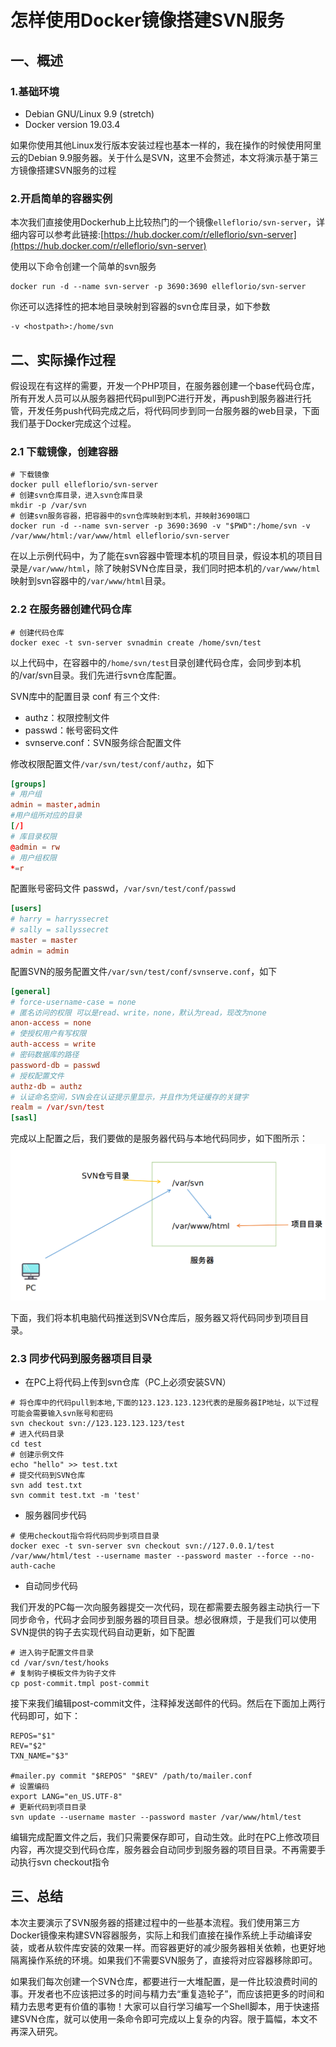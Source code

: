 # 怎样使用Docker镜像搭建SVN服务

## 一、概述

### 1.基础环境

- Debian GNU/Linux 9.9 (stretch)
- Docker version 19.03.4

如果你使用其他Linux发行版本安装过程也基本一样的，我在操作的时候使用阿里云的Debian 9.9服务器。关于什么是SVN，这里不会赘述，本文将演示基于第三方镜像搭建SVN服务的过程

### 2.开启简单的容器实例

本次我们直接使用Dockerhub上比较热门的一个镜像`elleflorio/svn-server`，详细内容可以参考此链接:[https://hub.docker.com/r/elleflorio/svn-server](https://hub.docker.com/r/elleflorio/svn-server)

使用以下命令创建一个简单的svn服务

```shell
docker run -d --name svn-server -p 3690:3690 elleflorio/svn-server
```

你还可以选择性的把本地目录映射到容器的svn仓库目录，如下参数

```shell
-v <hostpath>:/home/svn
```

## 二、实际操作过程

假设现在有这样的需要，开发一个PHP项目，在服务器创建一个base代码仓库，所有开发人员可以从服务器把代码pull到PC进行开发，再push到服务器进行托管，开发任务push代码完成之后，将代码同步到同一台服务器的web目录，下面我们基于Docker完成这个过程。

### 2.1 下载镜像，创建容器

```shell
# 下载镜像
docker pull elleflorio/svn-server
# 创建svn仓库目录，进入svn仓库目录
mkdir -p /var/svn
# 创建svn服务容器，把容器中的svn仓库映射到本机，并映射3690端口
docker run -d --name svn-server -p 3690:3690 -v "$PWD":/home/svn -v /var/www/html:/var/www/html elleflorio/svn-server
```

在以上示例代码中，为了能在svn容器中管理本机的项目目录，假设本机的项目目录是`/var/www/html`，除了映射SVN仓库目录，我们同时把本机的`/var/www/html`映射到svn容器中的`/var/www/html`目录。

### 2.2 在服务器创建代码仓库

```shell
# 创建代码仓库
docker exec -t svn-server svnadmin create /home/svn/test
```

以上代码中，在容器中的`/home/svn/test`目录创建代码仓库，会同步到本机的/var/svn目录。我们先进行svn仓库配置。

SVN库中的配置目录 conf 有三个文件:

- authz：权限控制文件
- passwd：帐号密码文件
- svnserve.conf：SVN服务综合配置文件

修改权限配置文件`/var/svn/test/conf/authz`，如下

```conf
[groups]            
# 用户组
admin = master,admin  
#用户组所对应的目录
[/]                 
# 库目录权限
@admin = rw         
# 用户组权限
*=r               
```

配置账号密码文件 passwd，`/var/svn/test/conf/passwd`

```conf
[users]
# harry = harryssecret
# sally = sallyssecret
master = master
admin = admin
```

配置SVN的服务配置文件`/var/svn/test/conf/svnserve.conf`，如下

```conf
[general]
# force-username-case = none
# 匿名访问的权限 可以是read、write，none，默认为read，现改为none
anon-access = none
# 使授权用户有写权限
auth-access = write
# 密码数据库的路径
password-db = passwd
# 授权配置文件
authz-db = authz
# 认证命名空间，SVN会在认证提示里显示，并且作为凭证缓存的关键字
realm = /var/svn/test
[sasl]
```

完成以上配置之后，我们要做的是服务器代码与本地代码同步，如下图所示：
![4053052780.png](../img/09-01.png)

下面，我们将本机电脑代码推送到SVN仓库后，服务器又将代码同步到项目目录。

### 2.3 同步代码到服务器项目目录

- 在PC上将代码上传到svn仓库（PC上必须安装SVN）

```shell
# 将仓库中的代码pull到本地,下面的123.123.123.123代表的是服务器IP地址，以下过程可能会需要输入svn账号和密码
svn checkout svn://123.123.123.123/test
# 进入代码目录
cd test
# 创建示例文件
echo "hello" >> test.txt
# 提交代码到SVN仓库
svn add test.txt
svn commit test.txt -m 'test'
```

- 服务器同步代码

```shell
# 使用checkout指令将代码同步到项目目录
docker exec -t svn-server svn checkout svn://127.0.0.1/test /var/www/html/test --username master --password master --force --no-auth-cache
```

- 自动同步代码

我们开发的PC每一次向服务器提交一次代码，现在都需要去服务器主动执行一下同步命令，代码才会同步到服务器的项目目录。想必很麻烦，于是我们可以使用SVN提供的钩子去实现代码自动更新，如下配置

```shell
# 进入钩子配置文件目录
cd /var/svn/test/hooks
# 复制钩子模板文件为钩子文件
cp post-commit.tmpl post-commit
```

接下来我们编辑post-commit文件，注释掉发送邮件的代码。然后在下面加上两行代码即可，如下：

```shell
REPOS="$1"
REV="$2"
TXN_NAME="$3"

#mailer.py commit "$REPOS" "$REV" /path/to/mailer.conf
# 设置编码
export LANG="en_US.UTF-8"
# 更新代码到项目目录
svn update --username master --password master /var/www/html/test
```

编辑完成配置文件之后，我们只需要保存即可，自动生效。此时在PC上修改项目内容，再次提交到代码仓库，服务器会自动同步到服务器的项目目录。不再需要手动执行svn checkout指令

## 三、总结

本次主要演示了SVN服务器的搭建过程中的一些基本流程。我们使用第三方Docker镜像来构建SVN容器服务，实际上和我们直接在操作系统上手动编译安装，或者从软件库安装的效果一样。而容器更好的减少服务器相关依赖，也更好地隔离操作系统的环境。如果我们不需要SVN服务了，直接将对应容器移除即可。

如果我们每次创建一个SVN仓库，都要进行一大堆配置，是一件比较浪费时间的事。开发者也不应该把过多的时间与精力去“重复造轮子”，而应该把更多的时间和精力去思考更有价值的事物！大家可以自行学习编写一个Shell脚本，用于快速搭建SVN仓库，就可以使用一条命令即可完成以上复杂的内容。限于篇幅，本文不再深入研究。
